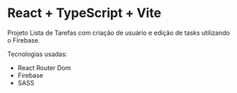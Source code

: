 # React + TypeScript + Vite

Projeto Lista de Tarefas com criação de usuário e edição de tasks utilizando o Firebase.

Tecnologias usadas:

- React Router Dom
- Firebase
- SASS